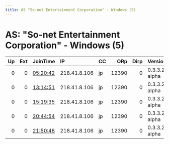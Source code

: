 ```yaml
---
title: AS "So-net Entertainment Corporation" - Windows (5)
---
```


# AS: "So-net Entertainment Corporation" - Windows (5)

|   Up |   Ext | JoinTime                                                                                            | IP           | CC   |   ORp |   Dirp | Version       | Contact   | Nickname   |   eFamMembers |
|-----:|------:|:----------------------------------------------------------------------------------------------------|:-------------|:-----|------:|-------:|:--------------|:----------|:-----------|--------------:|
|    0 |     0 | [05:20:42](https://metrics.torproject.org/rs.html#details/D0C2EC1FE856F30C4EA912FBA01BB8E06C6B903D) | 218.41.8.106 | jp   | 12390 |      0 | 0.3.3.2-alpha | None      | default    |             1 |
|    0 |     0 | [13:14:51](https://metrics.torproject.org/rs.html#details/1E20AAF8D63DAF0FC2073CBDBA86D2033DCA8E77) | 218.41.8.106 | jp   | 12390 |      0 | 0.3.3.2-alpha | None      | default    |             1 |
|    0 |     0 | [15:19:35](https://metrics.torproject.org/rs.html#details/1E2086C74470C0F2AE9F2C90B6E4E0B3076DAD6E) | 218.41.8.106 | jp   | 12390 |      0 | 0.3.3.2-alpha | None      | default    |             1 |
|    0 |     0 | [20:44:54](https://metrics.torproject.org/rs.html#details/D2DC6C032F990D8F037082A55A15320E34265785) | 218.41.8.106 | jp   | 12390 |      0 | 0.3.3.2-alpha | None      | default    |             1 |
|    0 |     0 | [21:50:48](https://metrics.torproject.org/rs.html#details/341D2EE9C539CAD4595613E4CBAB0B4DF1F8EF2D) | 218.41.8.106 | jp   | 12390 |      0 | 0.3.3.2-alpha | None      | default    |             1 |
